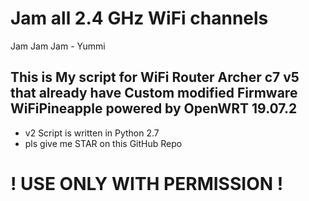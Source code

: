 # Jam all 2.4 GHz WiFi channels
Jam Jam Jam - Yummi
## This is My script for WiFi Router Archer c7 v5 that already have Custom modified Firmware WiFiPineapple powered by OpenWRT 19.07.2

- v2 Script is written in Python 2.7
- pls give me STAR on this GitHub Repo
# ! USE ONLY WITH PERMISSION !
